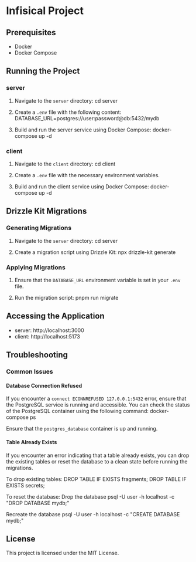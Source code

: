 # Infisical Project

## Prerequisites

- Docker
- Docker Compose

## Running the Project

### server

1. Navigate to the `server` directory:
   cd server

2. Create a `.env` file with the following content:
   DATABASE_URL=postgres://user:password@db:5432/mydb

3. Build and run the server service using Docker Compose:
   docker-compose up -d

### client

1. Navigate to the `client` directory:
   cd client

2. Create a `.env` file with the necessary environment variables.

3. Build and run the client service using Docker Compose:
   docker-compose up -d

## Drizzle Kit Migrations

### Generating Migrations

1. Navigate to the `server` directory:
   cd server

2. Create a migration script using Drizzle Kit:
   npx drizzle-kit generate

### Applying Migrations

1. Ensure that the `DATABASE_URL` environment variable is set in your `.env` file.

2. Run the migration script:
   pnpm run migrate

## Accessing the Application

- server: http://localhost:3000
- client: http://localhost:5173

## Troubleshooting

### Common Issues

#### Database Connection Refused

If you encounter a `connect ECONNREFUSED 127.0.0.1:5432` error, ensure that the PostgreSQL service is running and accessible. You can check the status of the PostgreSQL container using the following command:
docker-compose ps

Ensure that the `postgres_database` container is up and running.

#### Table Already Exists

If you encounter an error indicating that a table already exists, you can drop the existing tables or reset the database to a clean state before running the migrations.

To drop existing tables:
DROP TABLE IF EXISTS fragments;
DROP TABLE IF EXISTS secrets;

To reset the database:
Drop the database
psql -U user -h localhost -c "DROP DATABASE mydb;"

Recreate the database
psql -U user -h localhost -c "CREATE DATABASE mydb;"

## License

This project is licensed under the MIT License.
